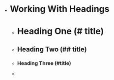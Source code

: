 * # Working With Headings
	* # Heading One (# title)
	* ## Heading Two (## title)
	* ### Heading Three (#title)
	* 
